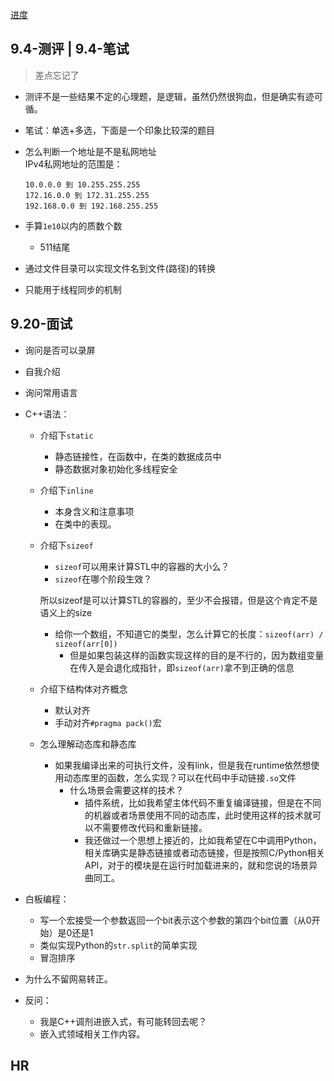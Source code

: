 [进度](https://talent.lenovo.com.cn/account/apply)

## 9.4-测评 | 9.4-笔试
>差点忘记了

+ 测评不是一些结果不定的心理题，是逻辑，虽然仍然很狗血，但是确实有迹可循。

+ 笔试：单选+多选，下面是一个印象比较深的题目

+ 怎么判断一个地址是不是私网地址  
	IPv4私网地址的范围是：
	```
	10.0.0.0 到 10.255.255.255
	172.16.0.0 到 172.31.255.255
	192.168.0.0 到 192.168.255.255
	```

+ 手算`1e10`以内的质数个数
	+ 511结尾
+ 通过文件目录可以实现文件名到文件(路径)的转换
+ 只能用于线程同步的机制

## 9.20-面试

+ 询问是否可以录屏
+ 自我介绍
+ 询问常用语言

+ C++语法：
	+ 介绍下`static`
		+ 静态链接性，在函数中，在类的数据成员中
		+ 静态数据对象初始化多线程安全
	+ 介绍下`inline`
		+ 本身含义和注意事项
		+ 在类中的表现。
	+ 介绍下`sizeof`
		+ `sizeof`可以用来计算STL中的容器的大小么？
		+ `sizeof`在哪个阶段生效？

		所以sizeof是可以计算STL的容器的，至少不会报错，但是这个肯定不是语义上的size

		+ 给你一个数组，不知道它的类型，怎么计算它的长度：`sizeof(arr) / sizeof(arr[0])`
			+ 但是如果包装这样的函数实现这样的目的是不行的，因为数组变量在传入是会退化成指针，即`sizeof(arr)`拿不到正确的信息

	+ 介绍下结构体对齐概念
		+ 默认对齐
		+ 手动对齐`#pragma pack()`宏

	+ 怎么理解动态库和静态库
		+ 如果我编译出来的可执行文件，没有link，但是我在runtime依然想使用动态库里的函数，怎么实现？可以在代码中手动链接`.so`文件
			+ 什么场景会需要这样的技术？   
				+ 插件系统，比如我希望主体代码不重复编译链接，但是在不同的机器或者场景使用不同的动态库，此时使用这样的技术就可以不需要修改代码和重新链接。
				+ 我还做过一个思想上接近的，比如我希望在C中调用Python，相关库确实是静态链接或者动态链接，但是按照C/Python相关API，对于的模块是在运行时加载进来的，就和您说的场景异曲同工。

+ 白板编程：
	+ 写一个宏接受一个参数返回一个bit表示这个参数的第四个bit位置（从0开始）是0还是1
	+ 类似实现Python的`str.split`的简单实现
	+ 冒泡排序

+ 为什么不留网易转正。
+ 反问：
	+ 我是C++调剂进嵌入式，有可能转回去呢？
	+ 嵌入式领域相关工作内容。


## HR

